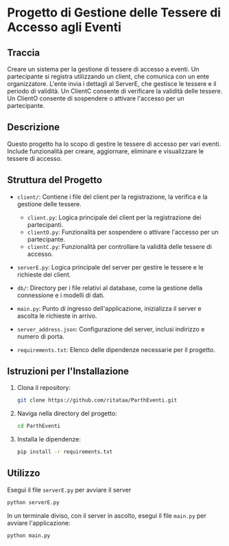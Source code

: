 # Progetto di Gestione delle Tessere di Accesso agli Eventi

## Traccia
Creare un sistema per la gestione di tessere di accesso a eventi. Un partecipante si registra utilizzando un client, che comunica con un ente organizzatore. L'ente invia i dettagli al ServerE, che gestisce le tessere e il periodo di validità.
Un ClientC consente di verificare la validità delle tessere. Un ClientO consente di sospendere o attivare l'accesso per un partecipante.


## Descrizione
Questo progetto ha lo scopo di gestire le tessere di accesso per vari eventi. Include funzionalità per creare, aggiornare, eliminare e visualizzare le tessere di accesso.

## Struttura del Progetto
- `client/`: Contiene i file del client per la registrazione, la verifica e la gestione delle tessere.
  - `client.py`: Logica principale del client per la registrazione dei partecipanti.
  - `clientO.py`: Funzionalità per sospendere o attivare l'accesso per un partecipante.
  - `clientC.py`: Funzionalità per controllare la validità delle tessere di accesso.
  

- `serverE.py`: Logica principale del server per gestire le tessere e le richieste dei client.

- `db/`: Directory per i file relativi al database, come la gestione della connessione e i modelli di dati.

- `main.py`: Punto di ingresso dell'applicazione, inizializza il server e ascolta le richieste in arrivo.

- `server_address.json`: Configurazione del server, inclusi indirizzo e numero di porta.

- `requirements.txt`: Elenco delle dipendenze necessarie per il progetto.

## Istruzioni per l'Installazione
1. Clona il repository:
    ```sh
    git clone https://github.com/ritataa/ParthEventi.git
    ```
2. Naviga nella directory del progetto:
    ```sh
    cd ParthEventi
    ```
3. Installa le dipendenze:
    ```sh
    pip install -r requirements.txt
    ```

## Utilizzo

Esegui il file `serverE.py` per avviare il server
```sh
python serverE.py
```
In un terminale diviso, con il server in ascolto, esegui il file `main.py` per avviare l'applicazione:
```sh
python main.py
```